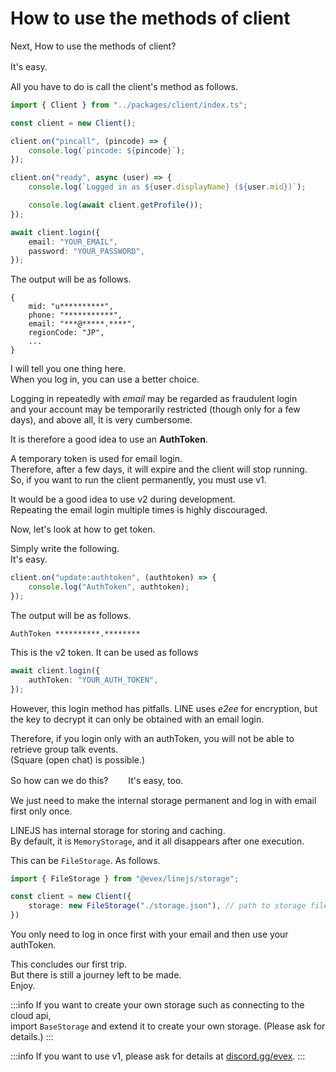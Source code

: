 # How to use the methods of client

Next, How to use the methods of client?

It's easy. 　

All you have to do is call the client's method as follows.

```ts
import { Client } from "../packages/client/index.ts";

const client = new Client();

client.on("pincall", (pincode) => {
	console.log(`pincode: ${pincode}`);
});

client.on("ready", async (user) => {
	console.log(`Logged in as ${user.displayName} (${user.mid})`);

    console.log(await client.getProfile());
});

await client.login({
	email: "YOUR_EMAIL",
	password: "YOUR_PASSWORD",
});
```

The output will be as follows.

```console
{
	mid: "u**********",
	phone: "***********",
	email: "***@*****.****",
	regionCode: "JP",
    ...
}
```

I will tell you one thing here.  
When you log in, you can use a better choice.  

Logging in repeatedly with *email* may be regarded as fraudulent login  
and your account may be temporarily restricted (though only for a few days), and above all, It is very cumbersome.

It is therefore a good idea to use an **AuthToken**.  

A temporary token is used for email login.  
Therefore, after a few days, it will expire and the client will stop running.  
So, if you want to run the client permanently, you must use v1.

It would be a good idea to use v2 during development.  
Repeating the email login multiple times is highly discouraged.

Now, let's look at how to get token.

Simply write the following.  
It's easy.

```ts
client.on("update:authtoken", (authtoken) => {
	console.log("AuthToken", authtoken);
});
```

The output will be as follows.

```console
AuthToken **********.********
```

This is the v2 token.
It can be used as follows

```ts
await client.login({
	authToken: "YOUR_AUTH_TOKEN",
});
```

However, this login method has pitfalls.
LINE uses *e2ee* for encryption, but the key to decrypt it can only be obtained with an email login.  

Therefore, if you login only with an authToken, you will not be able to retrieve group talk events.  
(Square (open chat) is possible.)

So how can we do this?　　
It's easy, too.

We just need to make the internal storage permanent and log in with email first only once.  

LINEJS has internal storage for storing and caching.  
By default, it is `MemoryStorage`, and it all disappears after one execution.  

This can be `FileStorage`.
As follows.

```ts
import { FileStorage } from "@evex/linejs/storage";

const client = new Client({
    storage: new FileStorage("./storage.json"), // path to storage file (This is secret file)
})
```

You only need to log in once first with your email and then use your authToken.  

This concludes our first trip.  
But there is still a journey left to be made.  
Enjoy.

:::info
If you want to create your own storage such as connecting to the cloud api,  
import `BaseStorage` and extend it to create your own storage. (Please ask for details.)
:::

:::info
If you want to use v1, please ask for details at [discord.gg/evex](https://discord.gg/evex).
:::